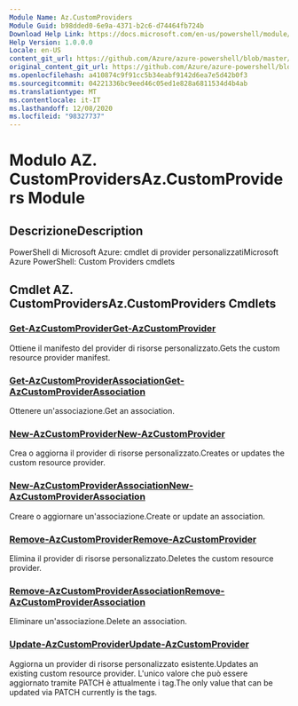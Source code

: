 ```yaml
---
Module Name: Az.CustomProviders
Module Guid: b98dded0-6e9a-4371-b2c6-d74464fb724b
Download Help Link: https://docs.microsoft.com/en-us/powershell/module/az.customproviders
Help Version: 1.0.0.0
Locale: en-US
content_git_url: https://github.com/Azure/azure-powershell/blob/master/src/CustomProviders/help/Az.CustomProviders.md
original_content_git_url: https://github.com/Azure/azure-powershell/blob/master/src/CustomProviders/help/Az.CustomProviders.md
ms.openlocfilehash: a410874c9f91cc5b34eabf9142d6ea7e5d42b0f3
ms.sourcegitcommit: 04221336bc9eed46c05ed1e828a6811534d4b4ab
ms.translationtype: MT
ms.contentlocale: it-IT
ms.lasthandoff: 12/08/2020
ms.locfileid: "98327737"
---
```

# <span data-ttu-id="66b27-101">Modulo AZ. CustomProviders</span><span class="sxs-lookup"><span data-stu-id="66b27-101">Az.CustomProviders Module</span></span>
## <span data-ttu-id="66b27-102">Descrizione</span><span class="sxs-lookup"><span data-stu-id="66b27-102">Description</span></span>
<span data-ttu-id="66b27-103">PowerShell di Microsoft Azure: cmdlet di provider personalizzati</span><span class="sxs-lookup"><span data-stu-id="66b27-103">Microsoft Azure PowerShell: Custom Providers cmdlets</span></span>

## <span data-ttu-id="66b27-104">Cmdlet AZ. CustomProviders</span><span class="sxs-lookup"><span data-stu-id="66b27-104">Az.CustomProviders Cmdlets</span></span>
### [<span data-ttu-id="66b27-105">Get-AzCustomProvider</span><span class="sxs-lookup"><span data-stu-id="66b27-105">Get-AzCustomProvider</span></span>](Get-AzCustomProvider.md)
<span data-ttu-id="66b27-106">Ottiene il manifesto del provider di risorse personalizzato.</span><span class="sxs-lookup"><span data-stu-id="66b27-106">Gets the custom resource provider manifest.</span></span>

### [<span data-ttu-id="66b27-107">Get-AzCustomProviderAssociation</span><span class="sxs-lookup"><span data-stu-id="66b27-107">Get-AzCustomProviderAssociation</span></span>](Get-AzCustomProviderAssociation.md)
<span data-ttu-id="66b27-108">Ottenere un'associazione.</span><span class="sxs-lookup"><span data-stu-id="66b27-108">Get an association.</span></span>

### [<span data-ttu-id="66b27-109">New-AzCustomProvider</span><span class="sxs-lookup"><span data-stu-id="66b27-109">New-AzCustomProvider</span></span>](New-AzCustomProvider.md)
<span data-ttu-id="66b27-110">Crea o aggiorna il provider di risorse personalizzato.</span><span class="sxs-lookup"><span data-stu-id="66b27-110">Creates or updates the custom resource provider.</span></span>

### [<span data-ttu-id="66b27-111">New-AzCustomProviderAssociation</span><span class="sxs-lookup"><span data-stu-id="66b27-111">New-AzCustomProviderAssociation</span></span>](New-AzCustomProviderAssociation.md)
<span data-ttu-id="66b27-112">Creare o aggiornare un'associazione.</span><span class="sxs-lookup"><span data-stu-id="66b27-112">Create or update an association.</span></span>

### [<span data-ttu-id="66b27-113">Remove-AzCustomProvider</span><span class="sxs-lookup"><span data-stu-id="66b27-113">Remove-AzCustomProvider</span></span>](Remove-AzCustomProvider.md)
<span data-ttu-id="66b27-114">Elimina il provider di risorse personalizzato.</span><span class="sxs-lookup"><span data-stu-id="66b27-114">Deletes the custom resource provider.</span></span>

### [<span data-ttu-id="66b27-115">Remove-AzCustomProviderAssociation</span><span class="sxs-lookup"><span data-stu-id="66b27-115">Remove-AzCustomProviderAssociation</span></span>](Remove-AzCustomProviderAssociation.md)
<span data-ttu-id="66b27-116">Eliminare un'associazione.</span><span class="sxs-lookup"><span data-stu-id="66b27-116">Delete an association.</span></span>

### [<span data-ttu-id="66b27-117">Update-AzCustomProvider</span><span class="sxs-lookup"><span data-stu-id="66b27-117">Update-AzCustomProvider</span></span>](Update-AzCustomProvider.md)
<span data-ttu-id="66b27-118">Aggiorna un provider di risorse personalizzato esistente.</span><span class="sxs-lookup"><span data-stu-id="66b27-118">Updates an existing custom resource provider.</span></span>
<span data-ttu-id="66b27-119">L'unico valore che può essere aggiornato tramite PATCH è attualmente i tag.</span><span class="sxs-lookup"><span data-stu-id="66b27-119">The only value that can be updated via PATCH currently is the tags.</span></span>

